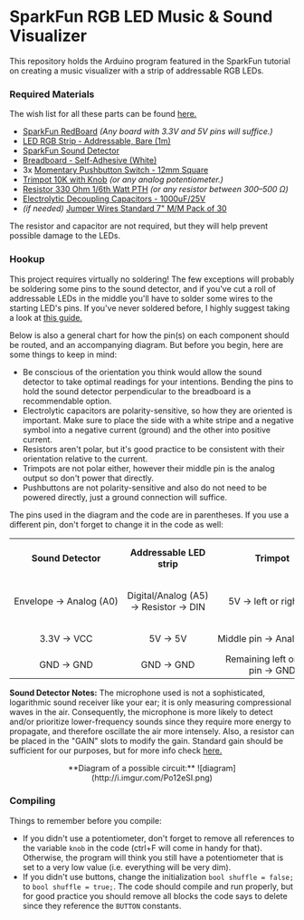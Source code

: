 # SparkFun RGB LED Music & Sound Visualizer
This repository holds the Arduino program featured in the SparkFun tutorial on creating a music visualizer with a strip of addressable RGB LEDs.

### Required Materials

The wish list for all these parts can be found [here.](http://sfe.io/w122818)

* [SparkFun RedBoard](https://www.sparkfun.com/products/12757) _(Any board with 3.3V and 5V pins will suffice.)_
* [LED RGB Strip - Addressable, Bare (1m)](https://www.sparkfun.com/products/12025)
* [SparkFun Sound Detector](https://www.sparkfun.com/products/12642)
* [Breadboard - Self-Adhesive (White)](https://www.sparkfun.com/products/12002)
* 3x [Momentary Pushbutton Switch - 12mm Square](https://www.sparkfun.com/products/9190)
* [Trimpot 10K with Knob](https://www.sparkfun.com/products/9806) _(or any analog potentiometer.)_
* [Resistor 330 Ohm 1/6th Watt PTH](https://www.sparkfun.com/products/8377) _(or any resistor between 300&ndash;500 &Omega;)_
* [Electrolytic Decoupling Capacitors - 1000uF/25V](https://www.sparkfun.com/products/8982)
* _(if needed)_ [Jumper Wires Standard 7" M/M Pack of 30](https://www.sparkfun.com/products/11026)


The resistor and capacitor are not required, but they will help prevent possible damage to the LEDs.

### Hookup
This project requires virtually no soldering! The few exceptions will probably be soldering some pins to the sound detector, and if you've cut a roll of addressable LEDs in the middle you'll have to solder some wires to the starting LED's pins. If you've never soldered before, I highly suggest taking a look at [this guide.](https://learn.sparkfun.com/tutorials/how-to-solder---through-hole-soldering)

Below is also a general chart for how the pin(s) on each component should be routed, and an accompanying diagram. But before you begin, here are some things to keep in mind:

* Be conscious of the orientation you think would allow the sound detector to take optimal readings for your intentions. Bending the pins to hold the sound detector perpendicular to the breadboard is a recommendable option.
* Electrolytic capacitors are polarity-sensitive, so how they are oriented is important. Make sure to place the side with a white stripe and a negative symbol into a negative current (ground) and the other into positive current.
* Resistors aren't polar, but it's good practice to be consistent with their orientation relative to the current.
* Trimpots are not polar either, however their middle pin is the analog output so don't power that directly.
* Pushbuttons are not polarity-sensitive and also do not need to be powered directly, just a ground connection will suffice.

The pins used in the diagram and the code are in parentheses. If you use a different pin, don't forget to change it in the code as well:

<table class="table table-striped table-hover table-bordered">
<tr><th>Sound Detector</th><th>Addressable LED strip</th><th>Trimpot</th><th>Pushbutton</th><th>1&nbsp;mF (1000&nbsp;&micro;F) Capacitor</th><th>300&ndash;500 &Omega; Resistor</th></tr>
<tr><td><center>Envelope&nbsp;&rarr;&nbsp;Analog&nbsp;(A0)</center></td><td><center>Digital/Analog&nbsp;(A5) &rarr;&nbsp;Resistor&nbsp;&rarr;&nbsp;DIN</center></td><td><center>5V&nbsp;&rarr;&nbsp;left or right pin</center></td><td><center>GND&nbsp;&rarr;&nbsp;Either side<td></center><center>Between ground and 5V</td></center><td><center>Between Digital/Analog (A5) and DIN on LED strip</center></td></tr>
<tr><td><center>3.3V&nbsp;&rarr;&nbsp;VCC</td></center><td><center>5V&nbsp;&rarr;&nbsp;5V</td></center><td><center>Middle&nbsp;pin&nbsp;&rarr;&nbsp;Analog&nbsp;(A1)</center></td><td><center>Other&nbsp;side&nbsp;&rarr;&nbsp;Digital (4, 5, 6)</center><td></td><td></td></tr>
<tr><td><center>GND&nbsp;&rarr;&nbsp;GND</center></td><td><center>GND&nbsp;&rarr;&nbsp;GND</td></center><td><center>Remaining left or right pin&nbsp;&rarr;&nbsp;GND</center></td><td></td><td></td><td></td></tr>
</table>


**Sound Detector Notes:** The microphone used is not a sophisticated, logarithmic sound receiver like your ear; it is only measuring compressional waves in the air. Consequently, the microphone is more likely to detect and/or prioritize lower-frequency sounds since they require more energy to propagate, and therefore oscillate the air more intensely. Also, a resistor can be placed in the "GAIN" slots to modify the gain. Standard gain should be sufficient for our purposes, but for more info check [here.](https://learn.sparkfun.com/tutorials/sound-detector-hookup-guide#configuration)

<center>**Diagram of a possible circuit:**
![diagram](http://i.imgur.com/Po12eSI.png)</center> 

### Compiling

Things to remember before you compile:

* If you didn't use a potentiometer, don't forget to remove all references to the variable `knob` in the code (ctrl+F will come in handy for that). Otherwise, the program will think you still have a potentiometer that is set to a very low value (i.e. everything will be very dim).
* If you didn't use buttons, change the initialization `bool shuffle = false;` to `bool shuffle = true;`. The code should compile and run properly, but for good practice you should remove all blocks the code says to delete since they reference the `BUTTON` constants.
